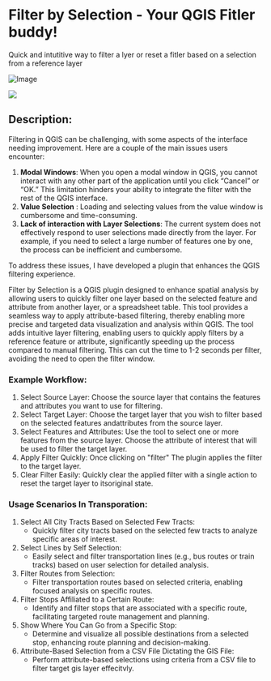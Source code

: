 # Filter by Selection - Your QGIS Fitler buddy!

Quick and intutitive way to filter a lyer or reset a fitler based on a selection from a reference layer

![Image](media/example.png)

[![](https://markdown-videos-api.jorgenkh.no/youtube/QbB1vsQhOrs)](https://youtu.be/QbB1vsQhOrs)

## Description:

Filtering in QGIS can be challenging, with some aspects of the interface needing improvement. Here are a couple of the main issues users encounter:

1. **Modal Windows**: When you open a modal window in QGIS, you cannot interact with any other part of the application until you click “Cancel” or “OK.” This limitation hinders your ability to integrate the filter with the rest of the QGIS interface.
2. **Value Selection** : Loading and selecting values from the value window is cumbersome and time-consuming.
3. **Lack of interaction with Layer Selections**: The current system does not effectively respond to user selections made directly from the layer. For example, if you need to select a large number of features one by one, the process can be inefficient and cumbersome.

To address these issues, I have developed a plugin that enhances the QGIS filtering experience.

Filter by Selection is a QGIS plugin designed to enhance spatial analysis by allowing users to quickly filter one layer based on the selected feature and attribute from another layer, or a spreadsheet table. This tool provides a seamless way to apply attribute-based filtering, thereby enabling more precise and targeted data visualization and analysis within QGIS. The tool adds intuitive layer filtering, enabling users to quickly apply filters by a reference feature or attribute, significantly speeding up the process compared to manual filtering. This can cut the time to 1-2 seconds per filter, avoiding the need to open the filter window.

### Example Workflow:

1. Select Source Layer:
   Choose the source layer that contains the features and attributes you want to use for filtering.
2. Select Target Layer:
   Choose the target layer that you wish to filter based on the selected features andattributes from the source layer.
3. Select Features and Attributes:
   Use the tool to select one or more features from the source layer.
   Choose the attribute of interest that will be used to filter the target layer.
4. Apply Filter Quickly:
   Once clicking on "filter" The plugin applies the filter to the target layer.
5. Clear Filter Easily:
   Quickly clear the applied filter with a single action to reset the target layer to itsoriginal state.

### Usage Scenarios In Transporation:

1. Select All City Tracts Based on Selected Few Tracts:
   - Quickly filter city tracts based on the selected few tracts to analyze specific areas of interest.
2. Select Lines by Self Selection:
   - Easily select and filter transportation lines (e.g., bus routes or train tracks) based on user selection for detailed analysis.
3. Filter Routes from Selection:
   - Filter transportation routes based on selected criteria, enabling focused analysis on specific routes.
4. Filter Stops Affiliated to a Certain Route:
   - Identify and filter stops that are associated with a specific route, facilitating targeted route management and planning.
5. Show Where You Can Go from a Specific Stop:
   - Determine and visualize all possible destinations from a selected stop, enhancing route planning and decision-making.
6. Attribute-Based Selection from a CSV File Dictating the GIS File:
   - Perform attribute-based selections using criteria from a CSV file to filter target gis layer effecitvly.
